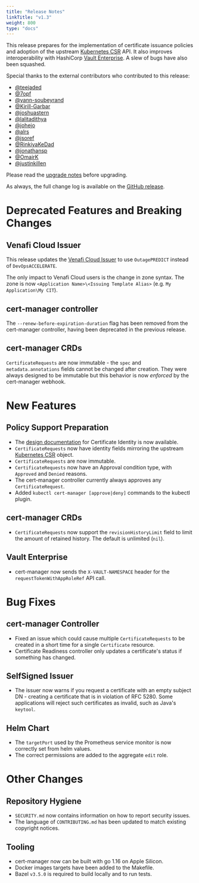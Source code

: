 ```yaml
---
title: "Release Notes"
linkTitle: "v1.3"
weight: 800
type: "docs"
---
```


This release prepares for the implementation of certificate issuance policies and adoption of the upstream [Kubernetes CSR](https://kubernetes.io/docs/reference/access-authn-authz/certificate-signing-requests/) API. It also improves interoperability with HashiCorp [Vault Enterprise](https://www.vaultproject.io/docs/enterprise).
A slew of bugs have also been squashed.

Special thanks to the external contributors who contributed to this release:

* [@teejaded](https://github.com/teejaded)
* [@7opf](https://github.com/7opf)
* [@yann-soubeyrand](https://github.com/yann-soubeyrand)
* [@Kirill-Garbar](https://github.com/Kirill-Garbar)
* [@joshuastern](https://github.com/joshuastern)
* [@lalitadithya](https://github.com/lalitadithya)
* [@johejo](https://github.com/johejo)
* [@alrs](https://github.com/alrs)
* [@jsoref](https://github.com/jsoref)
* [@RinkiyaKeDad](https://github.com/RinkiyaKeDad)
* [@jonathansp](https://github.com/jonathansp)
* [@OmairK](https://github.com/OmairK)
* [@justinkillen](https://github.com/justinkillen)

Please read the [upgrade notes](/docs/installation/upgrading/upgrading-1.2-1.3/) before upgrading.

As always, the full change log is available on the [GitHub release](https://github.com/jetstack/cert-manager/releases/tag/v1.3.0).

# Deprecated Features and Breaking Changes

## Venafi Cloud Issuer

This release updates the [Venafi Cloud Issuer][] to use `OutagePREDICT` instead of `DevOpsACCELERATE`.

The only impact to Venafi Cloud users is the change in zone syntax.
The zone is now `<Application Name>\<Issuing Template Alias>`
(e.g. `My Application\My CIT`).

[Venafi Cloud Issuer]: https://cert-manager.io/docs/configuration/venafi/

## cert-manager controller

The `--renew-before-expiration-duration` flag has been removed from the cert-manager controller, having been deprecated in the previous release.

## cert-manager CRDs

`CertificateRequests` are now immutable - the `spec` and `metadata.annotations` fields cannot be changed after creation. They were always designed to be immutable but this behavior is now *enforced* by the cert-manager webhook.

# New Features

## Policy Support Preparation

* The [design documentation](https://github.com/jetstack/cert-manager/blob/v1.3.0/design/20210203.certificate-request-identity.md) for Certificate Identity is now available.
* `CertificateRequests` now have identity fields mirroring the upstream [Kubernetes CSR](https://kubernetes.io/docs/reference/access-authn-authz/certificate-signing-requests/) object.
* `CertificateRequests` are now immutable.
* `CertificateRequests` now have an Approval condition type, with `Approved` and `Denied` reasons.
* The cert-manager controller currently always approves any `CertificateRequest`.
* Added `kubectl cert-manager [approve|deny]` commands to the kubectl plugin.

## cert-manager CRDs

* `CertificateRequests` now support the `revisionHistoryLimit` field to limit the amount of retained history. The default is unlimited (`nil`).

## Vault Enterprise

* cert-manager now sends the `X-VAULT-NAMESPACE` header for the `requestTokenWithAppRoleRef` API call.

# Bug Fixes

## cert-manager Controller

* Fixed an issue which could cause multiple `CertificateRequests` to be created in a short time for a single `Certificate` resource.
* Certificate Readiness controller only updates a certificate's status if something has changed.

## SelfSigned Issuer

* The issuer now warns if you request a certificate with an empty subject DN - creating a certificate that is in violation of RFC 5280. Some applications will reject such certificates as invalid, such as Java's `keytool`.

## Helm Chart

* The `targetPort` used by the Prometheus service monitor is now correctly set from helm values.
* The correct permissions are added to the aggregate `edit` role.

# Other Changes

## Repository Hygiene

* `SECURITY.md` now contains information on how to report security issues.
* The language of `CONTRIBUTING.md` has been updated to match existing copyright notices.

## Tooling

* cert-manager now can be built with go 1.16 on Apple Silicon.
* Docker images targets have been added to the Makefile.
* Bazel `v3.5.0` is required to build locally and to run tests.
